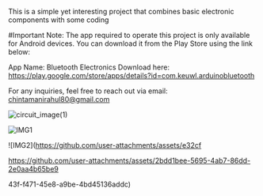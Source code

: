 This is a simple yet interesting project that combines basic electronic components with some coding

#Important Note:
The app required to operate this project is only available for Android devices. You can download it from the Play Store using the link below:

App Name: Bluetooth Electronics
Download here: https://play.google.com/store/apps/details?id=com.keuwl.arduinobluetooth

For any inquiries, feel free to reach out via email:
chintamanirahul80@gmail.com

![circuit_image(1)](https://github.com/user-attachments/assets/f85ec554-28e1-4136-afae-93219d9bc209)

![IMG1](https://github.com/user-attachments/assets/f955eba1-2043-4cc6-b281-e734bbfca7dc)

![IMG2](https://github.com/user-attachments/assets/e32cf

https://github.com/user-attachments/assets/2bdd1bee-5695-4ab7-86dd-2e0aa4b65be9

43f-f471-45e8-a9be-4bd45136addc)


